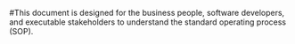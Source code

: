 #This document is designed for the business people, software developers, and executable stakeholders to understand the standard operating process (SOP).
